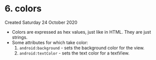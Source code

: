 # 6. colors
Created Saturday 24 October 2020


* Colors are expressed as hex values, just like in HTML. They are just strings.
* Some attributes for which take color:
	1. ``android:background`` - sets the background color for the view.
	2. ``android:textColor`` - sets the text color for a textView.



